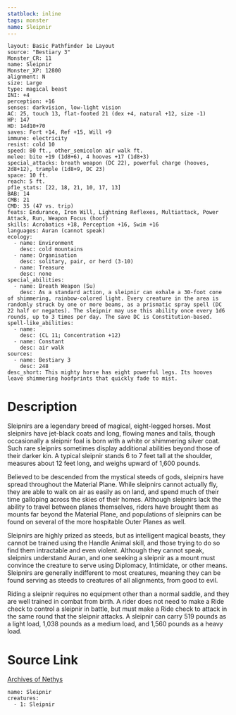 ```yaml
---
statblock: inline
tags: monster
name: Sleipnir
---
```

```statblock
layout: Basic Pathfinder 1e Layout
source: "Bestiary 3"
Monster_CR: 11
name: Sleipnir
Monster_XP: 12800
alignment: N
size: Large
type: magical beast
INI: +4
perception: +16
senses: darkvision, low-light vision
AC: 25, touch 13, flat-footed 21 (dex +4, natural +12, size -1)
HP: 147
HD: 14d10+70
saves: Fort +14, Ref +15, Will +9
immune: electricity
resist: cold 10
speed: 80 ft., other_semicolon air walk ft.
melee: bite +19 (1d8+6), 4 hooves +17 (1d8+3)
special_attacks: breath weapon (DC 22), powerful charge (hooves, 2d8+12), trample (1d8+9, DC 23)
space: 10 ft.
reach: 5 ft.
pf1e_stats: [22, 18, 21, 10, 17, 13]
BAB: 14
CMB: 21
CMD: 35 (47 vs. trip)
feats: Endurance, Iron Will, Lightning Reflexes, Multiattack, Power Attack, Run, Weapon Focus (hoof)
skills: Acrobatics +18, Perception +16, Swim +16
languages: Auran (cannot speak)
ecology:
  - name: Environment
    desc: cold mountains
  - name: Organisation
    desc: solitary, pair, or herd (3-10)
  - name: Treasure
    desc: none
special_abilities:
  - name: Breath Weapon (Su)
    desc: As a standard action, a sleipnir can exhale a 30-foot cone of shimmering, rainbow-colored light. Every creature in the area is randomly struck by one or more beams, as a prismatic spray spell (DC 22 half or negates). The sleipnir may use this ability once every 1d6 rounds, up to 3 times per day. The save DC is Constitution-based.
spell-like_abilities:
  - name:
    desc: (CL 11; Concentration +12)
  - name: Constant
    desc: air walk
sources:
  - name: Bestiary 3
    desc: 248
desc_short: This mighty horse has eight powerful legs. Its hooves leave shimmering hoofprints that quickly fade to mist.
```
# Description
Sleipnirs are a legendary breed of magical, eight-legged horses. Most sleipnirs have jet-black coats and long, flowing manes and tails, though occasionally a sleipnir foal is born with a white or shimmering silver coat. Such rare sleipnirs sometimes display additional abilities beyond those of their darker kin. A typical sleipnir stands 6 to 7 feet tall at the shoulder, measures about 12 feet long, and weighs upward of 1,600 pounds.

Believed to be descended from the mystical steeds of gods, sleipnirs have spread throughout the Material Plane. While sleipnirs cannot actually fly, they are able to walk on air as easily as on land, and spend much of their time galloping across the skies of their homes. Although sleipnirs lack the ability to travel between planes themselves, riders have brought them as mounts far beyond the Material Plane, and populations of sleipnirs can be found on several of the more hospitable Outer Planes as well.

Sleipnirs are highly prized as steeds, but as intelligent magical beasts, they cannot be trained using the Handle Animal skill, and those trying to do so find them intractable and even violent. Although they cannot speak, sleipnirs understand Auran, and one seeking a sleipnir as a mount must convince the creature to serve using Diplomacy, Intimidate, or other means. Sleipnirs are generally indifferent to most creatures, meaning they can be found serving as steeds to creatures of all alignments, from good to evil.

Riding a sleipnir requires no equipment other than a normal saddle, and they are well trained in combat from birth. A rider does not need to make a Ride check to control a sleipnir in battle, but must make a Ride check to attack in the same round that the sleipnir attacks. A sleipnir can carry 519 pounds as a light load, 1,038 pounds as a medium load, and 1,560 pounds as a heavy load.
# Source Link
[Archives of Nethys](https://aonprd.com/MonsterDisplay.aspx?ItemName=Sleipnir)
```encounter-table
name: Sleipnir
creatures:
  - 1: Sleipnir
```
